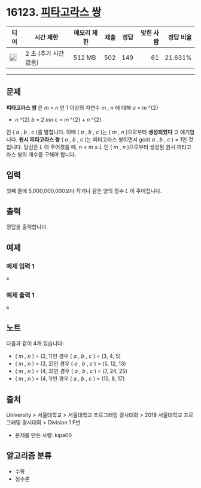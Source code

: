 # 16123. [피타고라스 쌍](https://www.acmicpc.net/problem/16123)

| 티어 | 시간 제한 | 메모리 제한 | 제출 | 정답 | 맞힌 사람 | 정답 비율 |
|---|---|---|---:|---:|---:|---:|
| <img src="https://static.solved.ac/tier_small/24.svg" width="20px" /> | 2 초 (추가 시간 없음) | 512 MB | 502 | 149 | 61 | 21.631% |

---

## 문제

**피타고라스 쌍** 은  *m*  >  *n* 인 1 이상의 자연수  *m* ,  *n* 에 대해 *a* =  *m* ^{2}
-  *n* ^{2} *b* = 2 *mn* *c* =  *m* ^{2} +  *n* ^{2}

인 ( *a* ,  *b* ,  *c* )를 말합니다. 이때 ( *a* ,  *b* ,  *c* )는 ( *m* ,  *n* )으로부터  **생성되었다** 고 얘기합니다. **원시 피타고라스 쌍**  ( *a* ,  *b* ,  *c* )는 피타고라스 쌍이면서 gcd( *a* ,  *b* ,  *c* ) = 1인 것입니다. 당신은  *L* 이 주어졌을 때,  *n*  <  *m*  ≤  *L* 인 ( *m* ,  *n* )으로부터 생성된 원시 피타고라스 쌍의 개수를 구해야 합니다.

## 입력

첫째 줄에 5,000,000,000보다 작거나 같은 양의 정수  *L* 이 주어집니다.

## 출력

정답을 출력합니다.

## 예제

### 예제 입력 1

```
4
```

### 예제 출력 1

```
4
```

## 노트

다음과 같이 4개 있습니다:

- ( *m* , *n* ) = (2, 1)인 경우 ( *a* , *b* , *c* ) = (3, 4, 5)
- ( *m* , *n* ) = (3, 2)인 경우 ( *a* , *b* , *c* ) = (5, 12, 13)
- ( *m* , *n* ) = (4, 3)인 경우 ( *a* , *b* , *c* ) = (7, 24, 25)
- ( *m* , *n* ) = (4, 1)인 경우 ( *a* , *b* , *c* ) = (15, 8, 17)

## 출처

University
\> 
서울대학교
\> 
서울대학교 프로그래밍 경시대회
\> 
2018 서울대학교 프로그래밍 경시대회
\> 
Division 1
F번

- 문제를 만든 사람: kipa00

## 알고리즘 분류

- 수학
- 정수론

